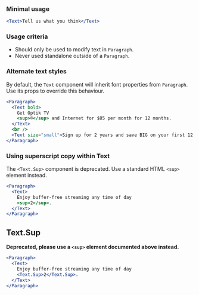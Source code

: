 ### Minimal usage

```jsx
<Text>Tell us what you think</Text>
```

### Usage criteria

- Should only be used to modify text in `Paragraph`.
- Never used standalone outside of a `Paragraph`.

### Alternate text styles

By default, the `Text` component will inherit font properties from `Paragraph`. Use its props to override this behaviour.

```jsx
<Paragraph>
  <Text bold>
    Get Optik TV
    <sup>®</sup> and Internet for $85 per month for 12 months.
  </Text>
  <br />
  <Text size="small">Sign up for 2 years and save BIG on your first 12 months.</Text>
</Paragraph>
```

### Using superscript copy within Text

The `<Text.Sup>` component is deprecated. Use a standard HTML `<sup>` element instead.

```jsx
<Paragraph>
  <Text>
    Enjoy buffer-free streaming any time of day
    <sup>2</sup>.
  </Text>
</Paragraph>
```

## Text.Sup

**Deprecated, please use a `<sup>` element documented above instead.**

```jsx
<Paragraph>
  <Text>
    Enjoy buffer-free streaming any time of day
    <Text.Sup>2</Text.Sup>.
  </Text>
</Paragraph>
```
